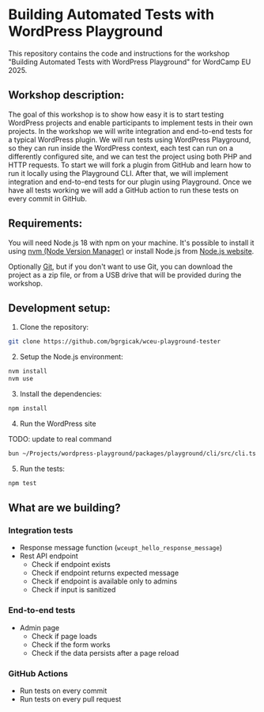 # Building Automated Tests with WordPress Playground

This repository contains the code and instructions for the workshop "Building Automated Tests with WordPress Playground" for WordCamp EU 2025.

## Workshop description:

The goal of this workshop is to show how easy it is to start testing WordPress projects and enable participants to implement tests in their own projects.
In the workshop we will write integration and end-to-end tests for a typical WordPress plugin.
We will run tests using WordPress Playground, so they can run inside the WordPress context, each test can run on a differently configured site, and we can test the project using both PHP and HTTP requests.
To start we will fork a plugin from GitHub and learn how to run it locally using the Playground CLI. After that, we will implement integration and end-to-end tests for our plugin using Playground.
Once we have all tests working we will add a GitHub action to run these tests on every commit in GitHub.

## Requirements:

You will need Node.js 18 with npm on your machine.
It's possible to install it using [nvm (Node Version Manager)](https://github.com/nvm-sh/nvm#installing-and-updating) or install Node.js from [Node.js website](https://nodejs.org/en/download/).

Optionally [Git](https://git-scm.com/downloads), but if you don't want to use Git, you can download the project as a zip file, or from a USB drive that will be provided during the workshop.

## Development setup:

1. Clone the repository:

```bash
git clone https://github.com/bgrgicak/wceu-playground-tester
```

2. Setup the Node.js environment:

```bash
nvm install
nvm use
```

3. Install the dependencies:

```bash
npm install
```

4. Run the WordPress site

TODO: update to real command

```bash
bun ~/Projects/wordpress-playground/packages/playground/cli/src/cli.ts server --autoMount
```

5. Run the tests:

```bash
npm test
```

## What are we building?

### Integration tests

- Response message function (`wceupt_hello_response_message`)
- Rest API endpoint
  - Check if endpoint exists
  - Check if endpoint returns expected message
  - Check if endpoint is available only to admins
  - Check if input is sanitized

### End-to-end tests

- Admin page
  - Check if page loads
  - Check if the form works
  - Check if the data persists after a page reload

### GitHub Actions

- Run tests on every commit
- Run tests on every pull request
